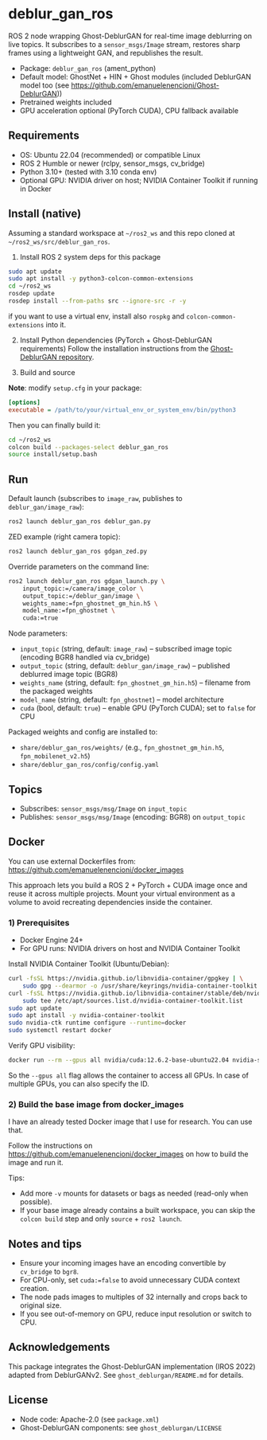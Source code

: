 # deblur_gan_ros

ROS 2 node wrapping Ghost-DeblurGAN for real-time image deblurring on live topics. It subscribes to a `sensor_msgs/Image` stream, restores sharp frames using a lightweight GAN, and republishes the result.

- Package: `deblur_gan_ros` (ament_python)
- Default model: GhostNet + HIN + Ghost modules (included DeblurGAN model too (see https://github.com/emanuelenencioni/Ghost-DeblurGAN))
- Pretrained weights included
- GPU acceleration optional (PyTorch CUDA), CPU fallback available


## Requirements

- OS: Ubuntu 22.04 (recommended) or compatible Linux
- ROS 2 Humble or newer (rclpy, sensor_msgs, cv_bridge)
- Python 3.10+ (tested with 3.10 conda env)
- Optional GPU: NVIDIA driver on host; NVIDIA Container Toolkit if running in Docker


## Install (native)

Assuming a standard workspace at `~/ros2_ws` and this repo cloned at `~/ros2_ws/src/deblur_gan_ros`.

1) Install ROS 2 system deps for this package

```bash
sudo apt update
sudo apt install -y python3-colcon-common-extensions
cd ~/ros2_ws
rosdep update
rosdep install --from-paths src --ignore-src -r -y
```

if you want to use a virtual env, install also `rospkg` and `colcon-common-extensions` into it.

2) Install Python dependencies (PyTorch + Ghost-DeblurGAN requirements)
Follow the installation instructions from the [Ghost-DeblurGAN repository](https://github.com/emanuelenencioni/Ghost-DeblurGAN).


3) Build and source

**Note**: modify `setup.cfg` in your package:
```ini
[options]
executable = /path/to/your/virtual_env_or_system_env/bin/python3
```
Then you can finally build it:
```bash
cd ~/ros2_ws
colcon build --packages-select deblur_gan_ros
source install/setup.bash
```

## Run

Default launch (subscribes to `image_raw`, publishes to `deblur_gan/image_raw`):

```bash
ros2 launch deblur_gan_ros deblur_gan.py
```

ZED example (right camera topic):

```bash
ros2 launch deblur_gan_ros gdgan_zed.py
```

Override parameters on the command line:

```bash
ros2 launch deblur_gan_ros gdgan_launch.py \
	input_topic:=/camera/image_color \
	output_topic:=/deblur_gan/image \
	weights_name:=fpn_ghostnet_gm_hin.h5 \
	model_name:=fpn_ghostnet \
	cuda:=true
```

Node parameters:

- `input_topic` (string, default: `image_raw`) – subscribed image topic (encoding BGR8 handled via cv_bridge)
- `output_topic` (string, default: `deblur_gan/image_raw`) – published deblurred image topic (BGR8)
- `weights_name` (string, default: `fpn_ghostnet_gm_hin.h5`) – filename from the packaged weights
- `model_name` (string, default: `fpn_ghostnet`) – model architecture
- `cuda` (bool, default: `true`) – enable GPU (PyTorch CUDA); set to `false` for CPU

Packaged weights and config are installed to:

- `share/deblur_gan_ros/weights/` (e.g., `fpn_ghostnet_gm_hin.h5`, `fpn_mobilenet_v2.h5`)
- `share/deblur_gan_ros/config/config.yaml`


## Topics

- Subscribes: `sensor_msgs/msg/Image` on `input_topic`
- Publishes: `sensor_msgs/msg/Image` (encoding: BGR8) on `output_topic`


## Docker

You can use external Dockerfiles from: https://github.com/emanuelenencioni/docker_images

This approach lets you build a ROS 2 + PyTorch + CUDA image once and reuse it across multiple projects. Mount your virtual environment as a volume to avoid recreating dependencies inside the container.

### 1) Prerequisites

- Docker Engine 24+
- For GPU runs: NVIDIA drivers on host and NVIDIA Container Toolkit

Install NVIDIA Container Toolkit (Ubuntu/Debian):

```bash
curl -fsSL https://nvidia.github.io/libnvidia-container/gpgkey | \
	sudo gpg --dearmor -o /usr/share/keyrings/nvidia-container-toolkit.gpg
curl -fsSL https://nvidia.github.io/libnvidia-container/stable/deb/nvidia-container-toolkit.list | \
	sudo tee /etc/apt/sources.list.d/nvidia-container-toolkit.list
sudo apt update
sudo apt install -y nvidia-container-toolkit
sudo nvidia-ctk runtime configure --runtime=docker
sudo systemctl restart docker
```

Verify GPU visibility:

```bash
docker run --rm --gpus all nvidia/cuda:12.6.2-base-ubuntu22.04 nvidia-smi
```
So the `--gpus all` flag allows the container to access all GPUs. In case of multiple GPUs, you can also specify the ID.
### 2) Build the base image from docker_images

I have an already tested Docker image that I use for research. You can use that.

Follow the instructions on https://github.com/emanuelenencioni/docker_images on how to build the image and run it.

Tips:

- Add more `-v` mounts for datasets or bags as needed (read-only when possible).
- If your base image already contains a built workspace, you can skip the `colcon build` step and only `source` + `ros2 launch`.


## Notes and tips

- Ensure your incoming images have an encoding convertible by `cv_bridge` to `bgr8`.
- For CPU-only, set `cuda:=false` to avoid unnecessary CUDA context creation.
- The node pads images to multiples of 32 internally and crops back to original size.
- If you see out-of-memory on GPU, reduce input resolution or switch to CPU.


## Acknowledgements

This package integrates the Ghost-DeblurGAN implementation (IROS 2022) adapted from DeblurGANv2. See `ghost_deblurgan/README.md` for details.

## License

- Node code: Apache-2.0 (see `package.xml`)
- Ghost-DeblurGAN components: see `ghost_deblurgan/LICENSE`

